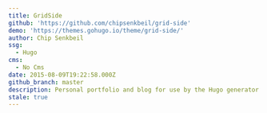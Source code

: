 ```yaml
---
title: GridSide
github: 'https://github.com/chipsenkbeil/grid-side'
demo: 'https://themes.gohugo.io/theme/grid-side/'
author: Chip Senkbeil
ssg:
  - Hugo
cms:
  - No Cms
date: 2015-08-09T19:22:58.000Z
github_branch: master
description: Personal portfolio and blog for use by the Hugo generator.
stale: true
---
```


